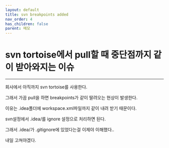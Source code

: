 ```yaml
---
layout: default
title: svn breakpoints added
nav_order: 4
has_children: false
parent: 메모
---
```


# svn tortoise에서 pull할 때 중단점까지 같이 받아와지는 이슈 

---

회사에서 아직까지 svn tortoise를 사용한다.

그래서 가끔 pull을 하면 breakpoints가 같이 딸려오는 현상이 발생한다.

이유는 .idea폴더에 workspace.xml파일까지 같이 내려 받기 때문이다.

svn설정에서 .idea/를 ignore 설정으로 처리하면 된다.

그래서 .idea/가 .gitignore에 있었다는걸 이제야 이해했다..

내일 고쳐야겠다.